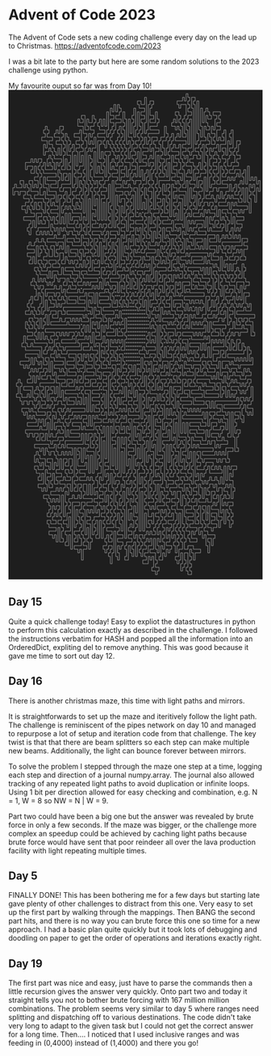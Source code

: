 Advent of Code 2023
===================

  The Advent of Code sets a new coding challenge every day on the lead up to Christmas. 
  https://adventofcode.com/2023

  I was a bit late to the party but here are some random solutions to the 2023 challenge using python.

  My favourite ouput so far was from Day 10!
  ![Pipe maze output from Advent of Code 2023 Day 10](Day10.png)


Day 15
------
  Quite a quick challenge today! Easy to expliot the datastructures in python to perform this calculation exactly as described in the challenge. I followed the instructions verbatim for HASH and popped all the information into an OrderedDict, expliting del to remove anything. This was good because it gave me time to sort out day 12.


Day 16
------
  There is another christmas maze, this time with light paths and mirrors.

  It is straightforwards to set up the maze and iteritively follow the light path. 
  The challenge is reminiscent of the pipes network on day 10 and 
    managed to repurpose a lot of setup and iteration code from that challenge.
  The key twist is that that there are beam splitters so each step can make multiple new beams.
  Additionally, the light can bounce forever between mirrors.
    
  To solve the problem I stepped through the maze one step at a time,
    logging each step and direction of a journal numpy.array.
  The journal also allowed tracking of any repeated light paths to avoid duplication or infinite loops.
  Using 1 bit per direction allowed for easy checking and combination, e.g. N = 1, W = 8 so NW = N | W = 9.

  Part two could have been a big one but the answer was revealed by brute force in only a few seconds.
  If the maze was bigger, or the challenge more complex an speedup could be achieved by caching
  light paths because brute force would have sent that poor reindeer all over the lava production facility
  with light repeating multiple times.
  

Day 5
-----
  FINALLY DONE! This has been bothering me for a few days but starting late gave plenty of other challenges to distract from this one.
  Very easy to set up the first part by walking through the mappings. 
  Then BANG the second part hits, and there is no way you can brute force this one so time for a new approach. 
  I had a basic plan quite quickly but it took lots of debugging and doodling on paper to get the order of operations and iterations exactly right.
  
Day 19
------
  The first part was nice and easy, just have to parse the commands
  then a little recursion gives the answer very quickly.
  Onto part two and today it straight tells you not to bother brute forcing with 167 million million combinations.
  The problem seems very similar to day 5 where ranges need splitting and dispatching off to various destinations.
  The code didn't take very long to adapt to the given task but I could not get the correct answer for a long time.
  Then.... I noticed that  I used inclusive ranges and was feeding in  (0,4000) instead of (1,4000) and there you go!

   
  
  
